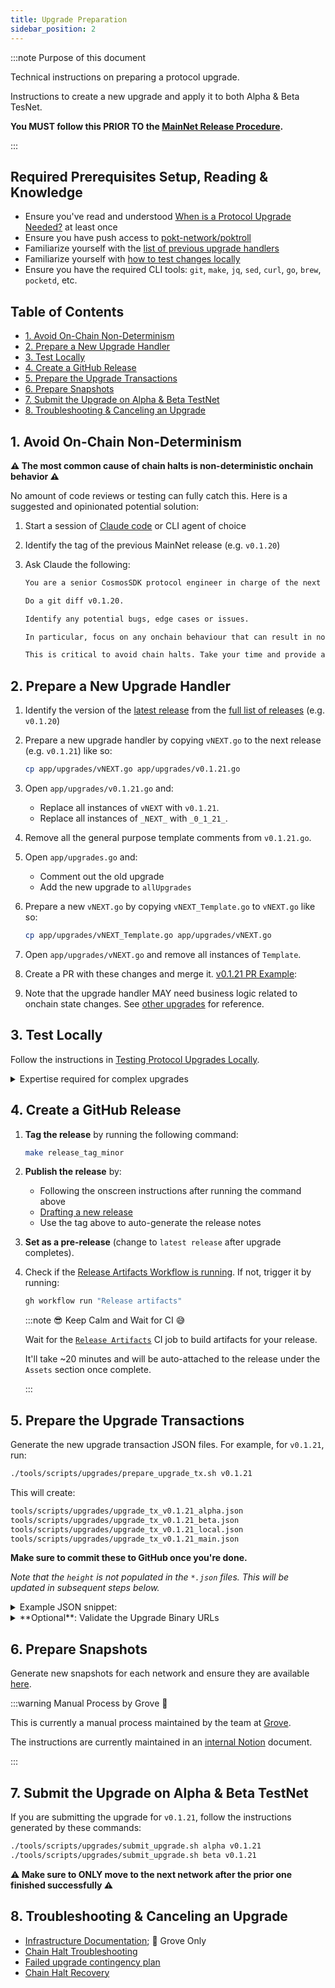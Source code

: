 ```yaml
---
title: Upgrade Preparation
sidebar_position: 2
---
```


:::note Purpose of this document

Technical instructions on preparing a protocol upgrade.

Instructions to create a new upgrade and apply it to both Alpha & Beta TesNet.

**You MUST follow this PRIOR TO the [MainNet Release Procedure](./3_mainnet_release_procedure.md).**

:::

## Required Prerequisites Setup, Reading & Knowledge <!-- omit in toc -->

- Ensure you've read and understood [When is a Protocol Upgrade Needed?](./1_upgrade_overview.md) at least once
- Ensure you have push access to [pokt-network/poktroll](https://github.com/pokt-network/poktroll)
- Familiarize yourself with the [list of previous upgrade handlers](https://github.com/pokt-network/poktroll/tree/main/app/upgrades)
- Familiarize yourself with [how to test changes locally](./4_localnet_upgrade_testing.md)
- Ensure you have the required CLI tools: `git`, `make`, `jq`, `sed`, `curl`, `go`, `brew`, `pocketd`, etc.

## Table of Contents <!-- omit in toc -->

- [1. Avoid On-Chain Non-Determinism](#1-avoid-on-chain-non-determinism)
- [2. Prepare a New Upgrade Handler](#2-prepare-a-new-upgrade-handler)
- [3. Test Locally](#3-test-locally)
- [4. Create a GitHub Release](#4-create-a-github-release)
- [5. Prepare the Upgrade Transactions](#5-prepare-the-upgrade-transactions)
- [6. Prepare Snapshots](#6-prepare-snapshots)
- [7. Submit the Upgrade on Alpha \& Beta TestNet](#7-submit-the-upgrade-on-alpha--beta-testnet)
- [8. Troubleshooting \& Canceling an Upgrade](#8-troubleshooting--canceling-an-upgrade)

## 1. Avoid On-Chain Non-Determinism

**⚠️ The most common cause of chain halts is non-deterministic onchain behavior ⚠️**

No amount of code reviews or testing can fully catch this. Here is a suggested and opinionated potential solution:

1. Start a session of [Claude code](https://www.anthropic.com/claude-code) or CLI agent of choice
2. Identify the tag of the previous MainNet release (e.g. `v0.1.20`)
3. Ask Claude the following:

   ```bash
   You are a senior CosmosSDK protocol engineer in charge of the next protocol upgrade.

   Do a git diff v0.1.20.

   Identify any potential bugs, edge cases or issues.

   In particular, focus on any onchain behaviour that can result in non-deterministic outcomes. For example, iterating a map without sorting the keys first.

   This is critical to avoid chain halts. Take your time and provide a comprehensive analysis.
   ```

## 2. Prepare a New Upgrade Handler

1. Identify the version of the [latest release](https://github.com/pokt-network/poktroll/releases/latest) from the [full list of releases](https://github.com/pokt-network/poktroll/releases) (e.g. `v0.1.20`)
2. Prepare a new upgrade handler by copying `vNEXT.go` to the next release (e.g. `v0.1.21`) like so:

   ```bash
   cp app/upgrades/vNEXT.go app/upgrades/v0.1.21.go
   ```

3. Open `app/upgrades/v0.1.21.go` and:
   - Replace all instances of `vNEXT` with `v0.1.21`.
   - Replace all instances of `_NEXT_` with `_0_1_21_`.
4. Remove all the general purpose template comments from `v0.1.21.go`.
5. Open `app/upgrades.go` and:

   - Comment out the old upgrade
   - Add the new upgrade to `allUpgrades`

6. Prepare a new `vNEXT.go` by copying `vNEXT_Template.go` to `vNEXT.go` like so:

   ```bash
   cp app/upgrades/vNEXT_Template.go app/upgrades/vNEXT.go
   ```

7. Open `app/upgrades/vNEXT.go` and remove all instances of `Template`.
8. Create a PR with these changes and merge it. [v0.1.21 PR Example](https://github.com/pokt-network/poktroll/pull/1520):
9. Note that the upgrade handler MAY need business logic related to onchain state changes. See [other upgrades](https://github.com/pokt-network/poktroll/tree/main/app/upgrades) for reference.

## 3. Test Locally

Follow the instructions in [Testing Protocol Upgrades Locally](4_localnet_upgrade_testing.md).

<details>
<summary>Expertise required for complex upgrades</summary>

⚠️ If your upgrade handle had complex business logic, you MUST test it locally to avoid a chain halt. ⚠️

Follow [Testing Protocol Upgrades](4_localnet_upgrade_testing.md) **BEFORE** submitting any transactions.

If you find an issue, you'll need to:

1. Delete the previous release
2. Delete the previous tag
3. Implement and merge in the fix
4. Prepare a new release
5. Regenerate the artifacts
6. Repeat the process above

This requires jumping back and forth between some of the steps on this page.

</details>

## 4. Create a GitHub Release

1. **Tag the release** by running the following command:

   ```bash
   make release_tag_minor
   ```

2. **Publish the release** by:

   - Following the onscreen instructions after running the command above
   - [Drafting a new release](https://github.com/pokt-network/poktroll/releases/new)
   - Use the tag above to auto-generate the release notes

3. **Set as a pre-release** (change to `latest release` after upgrade completes).
4. Check if the [Release Artifacts Workflow is running](https://github.com/pokt-network/poktroll/actions/workflows/release-artifacts.yml). If not, trigger it by running:

   ```bash
   gh workflow run "Release artifacts"
   ```

   :::note 😎 Keep Calm and Wait for CI 😅

   Wait for the [`Release Artifacts`](https://github.com/pokt-network/poktroll/actions/workflows/release-artifacts.yml) CI job to build artifacts for your release.

   It'll take ~20 minutes and will be auto-attached to the release under the `Assets` section once complete.

   :::

## 5. Prepare the Upgrade Transactions

Generate the new upgrade transaction JSON files. For example, for `v0.1.21`, run:

```bash
./tools/scripts/upgrades/prepare_upgrade_tx.sh v0.1.21
```

This will create:

```bash
tools/scripts/upgrades/upgrade_tx_v0.1.21_alpha.json
tools/scripts/upgrades/upgrade_tx_v0.1.21_beta.json
tools/scripts/upgrades/upgrade_tx_v0.1.21_local.json
tools/scripts/upgrades/upgrade_tx_v0.1.21_main.json
```

**Make sure to commit these to GitHub once you're done.**

_Note that the `height` is not populated in the `*.json` files. This will be updated in subsequent steps below._

<details>
<summary>Example JSON snippet:</summary>

```json
{
  "body": {
    "messages": [
      {
        "@type": "/cosmos.upgrade.v1beta1.MsgSoftwareUpgrade",
        "authority": "pokt10d07y265gmmuvt4z0w9aw880jnsr700j8yv32t",
        "plan": {
          "name": "v0.0.4",
          "height": "30",
          "info": "{\"binaries\":{...}}"
        }
      }
    ]
  }
}
```

</details>

<details>

<summary>**Optional**: Validate the Upgrade Binary URLs</summary>

Install `go-getter` if you don't have it:

```bash
go install github.com/hashicorp/go-getter/cmd/go-getter@latest
```

And check all binary URLs:

```bash
RELEASE_VERSION=<VERSION> # E.g. "v0.1.11"
for file in ./tools/scripts/upgrades/upgrade_tx_${RELEASE_VERSION}*; do
  echo "Processing $file"
  jq -r '.body.messages[0].plan.info | fromjson | .binaries[]' "$file" | while IFS= read -r url; do
    go-getter "$url" .
  done
done
```

Expected output should look like the following:

```bash
2025/04/16 12:11:36 success!
2025/04/16 12:11:40 success!
2025/04/16 12:11:44 success!
2025/04/16 12:11:48 success!
```

</details>

## 6. Prepare Snapshots

Generate new snapshots for each network and ensure they are available [here](https://snapshots.us-nj.poktroll.com/).

:::warning Manual Process by Grove 🌿

This is currently a manual process maintained by the team at [Grove](https://grove.city).

The instructions are currently maintained in an [internal Notion](https://www.notion.so/buildwithgrove/Shannon-Snapshot-Playbook-1aea36edfff680bbb5a7e71c9846f63c?source=copy_link) document.

:::

## 7. Submit the Upgrade on Alpha & Beta TestNet

If you are submitting the upgrade for `v0.1.21`, follow the instructions generated by these commands:

```bash
./tools/scripts/upgrades/submit_upgrade.sh alpha v0.1.21
./tools/scripts/upgrades/submit_upgrade.sh beta v0.1.21
```

**⚠️ Make sure to ONLY move to the next network after the prior one finished successfully ⚠️**

## 8. Troubleshooting & Canceling an Upgrade

- [Infrastructure Documentation](https://github.com/buildwithgrove/infrastructure/tree/main/docs); 🌿 Grove Only
- [Chain Halt Troubleshooting](./7_chain_halt_troubleshooting.md)
- [Failed upgrade contingency plan](8_chain_halt_upgrade_contigency_plans.md)
- [Chain Halt Recovery](9_chain_halt_recovery.md)
